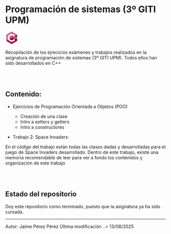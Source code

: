 # Programación de sistemas (3º GITI UPM)

 <img src="https://github.com/jimmyperezp/jimmyperezp/blob/main/cpp.svg" alt="c++" width="40" height="40"/> 

Recopilación de los ejrecicios exámenes y trabajos realizados en la asignatura de programación de sistemas (3º GITI UPM). Todos ellos han sido desarrollados en C++


<br><br>

## Contenido:


- Ejercicios de Programación Orientada a Objetos (POO)
  - Creación de una clase
  - Intro a setters y getters
  - Intro a constructores
 
- Trabajo 2: Space Invaders:

En el código del trabajo están todas las clases dadas y desarrolladas para el juego de Space Invaders desarrollado. Dentro de este trabajo, existe una memoria recomendable de leer para ver a fondo los contenidos y organización de este trabajo

<br><br>

## Estado del repositorio

Doy este repositorio como terminado, puesto que la asignatura ya ha sido cursada.



--------
Autor: Jaime Pérez Pérez
Última modificación ..> 13/08/2025



